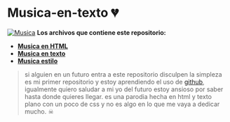 # Musica-en-texto 💔
[![Musica](https://i.imgur.com/1qhrKUo.png "Musica")](http://https://i.imgur.com/1qhrKUo.png "Musica")
**Los archivos que contiene este repositorio:**

- **[Musica en HTML](https://github.com/XxCristianxX1/Musica-en-texto/blob/master/Musica%20en%20HTML.html "Musica en HTML")**
- **[Musica en texto](https://github.com/XxCristianxX1/Musica-en-texto/blob/master/Musica%20en%20texto.txt "Musica en texto")**
- **[Musica estilo](https://github.com/XxCristianxX1/Musica-en-texto/blob/master/css/Musica%20estilo.css "Musica estilo")**

> si alguien en un futuro entra a este repositorio disculpen la simpleza es mi primer repositorio y estoy aprendiendo el uso de [github](https://github.com/ "github"), igualmente quiero saludar a mi yo del futuro estoy ansioso por saber hasta donde quieres llegar.
es una parodia hecha en html y texto plano con un poco de css y no es algo en lo que me vaya a dedicar mucho. ☠